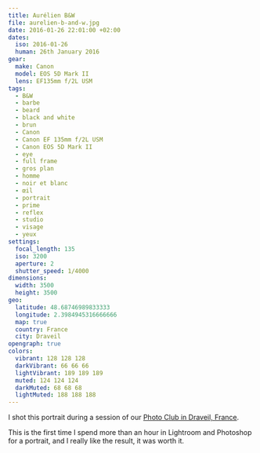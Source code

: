 ```yaml
---
title: Aurélien B&W
file: aurelien-b-and-w.jpg
date: 2016-01-26 22:01:00 +02:00
dates:
  iso: 2016-01-26
  human: 26th January 2016
gear:
  make: Canon
  model: EOS 5D Mark II
  lens: EF135mm f/2L USM
tags:
  - B&W
  - barbe
  - beard
  - black and white
  - brun
  - Canon
  - Canon EF 135mm f/2L USM
  - Canon EOS 5D Mark II
  - eye
  - full frame
  - gros plan
  - homme
  - noir et blanc
  - œil
  - portrait
  - prime
  - reflex
  - studio
  - visage
  - yeux
settings:
  focal_length: 135
  iso: 3200
  aperture: 2
  shutter_speed: 1/4000
dimensions:
  width: 3500
  height: 3500
geo:
  latitude: 48.68746989833333
  longitude: 2.3984945316666666
  map: true
  country: France
  city: Draveil
opengraph: true
colors:
  vibrant: 128 128 128
  darkVibrant: 66 66 66
  lightVibrant: 189 189 189
  muted: 124 124 124
  darkMuted: 68 68 68
  lightMuted: 188 188 188
---
```


I shot this portrait during a session of our <a href="https://photo-club-draveil.fr/">Photo Club in Draveil, France</a>.

This is the first time I spend more than an hour in Lightroom and Photoshop for a portrait, and I really like the result, it was worth it.
